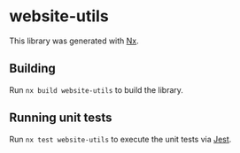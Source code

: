 # website-utils

This library was generated with [Nx](https://nx.dev).

## Building

Run `nx build website-utils` to build the library.

## Running unit tests

Run `nx test website-utils` to execute the unit tests via [Jest](https://jestjs.io).

